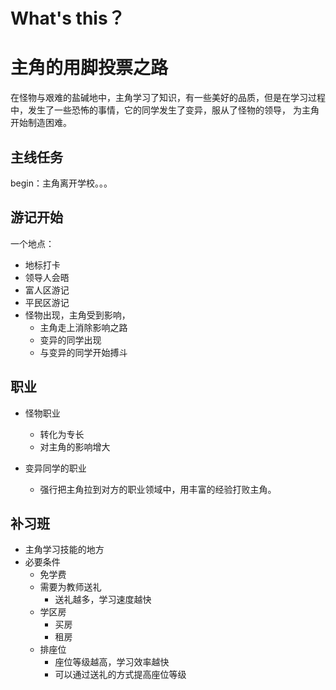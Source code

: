 # What's this？


# 主角的用脚投票之路

在怪物与艰难的盐碱地中，主角学习了知识，有一些美好的品质，但是在学习过程中，发生了一些恐怖的事情，它的同学发生了变异，服从了怪物的领导，
为主角开始制造困难。

## 主线任务

begin：主角离开学校。。。

## 游记开始

一个地点：

* 地标打卡
* 领导人会晤
* 富人区游记
* 平民区游记
* 怪物出现，主角受到影响，
    * 主角走上消除影响之路
    * 变异的同学出现
    * 与变异的同学开始搏斗
    
## 职业

* 怪物职业
    * 转化为专长
    * 对主角的影响增大
    
* 变异同学的职业
    * 强行把主角拉到对方的职业领域中，用丰富的经验打败主角。
    
    
## 补习班

* 主角学习技能的地方
* 必要条件
    * 免学费
    * 需要为教师送礼
        * 送礼越多，学习速度越快
    * 学区房
        * 买房
        * 租房
    * 排座位
        * 座位等级越高，学习效率越快
        * 可以通过送礼的方式提高座位等级
        
## 
         
        
    

